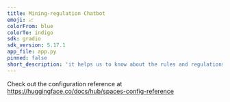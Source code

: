 ```yaml
---
title: Mining-regulation Chatbot
emoji: 📈
colorFrom: blue
colorTo: indigo
sdk: gradio
sdk_version: 5.17.1
app_file: app.py
pinned: false
short_description: 'it helps us to know about the rules and regulations '
---
```


Check out the configuration reference at https://huggingface.co/docs/hub/spaces-config-reference
